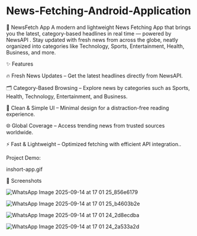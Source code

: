 # News-Fetching-Android-Application
📰 NewsFetch App
A modern and lightweight News Fetching App that brings you the latest, category-based headlines in real time — powered by NewsAPI
. Stay updated with fresh news from across the globe, neatly organized into categories like Technology, Sports, Entertainment, Health, Business, and more.

✨ Features

🔥 Fresh News Updates – Get the latest headlines directly from NewsAPI.

🗂️ Category-Based Browsing – Explore news by categories such as Sports, Health, Technology, Entertainment, and Business.

📱 Clean & Simple UI – Minimal design for a distraction-free reading experience.

🌐 Global Coverage – Access trending news from trusted sources worldwide.

⚡ Fast & Lightweight – Optimized fetching with efficient API integration..

Project Demo:

inshort-app.gif

📸 Screenshots

![WhatsApp Image 2025-09-14 at 17 01 25_856e6179](https://github.com/user-attachments/assets/29452fdd-cd4b-4689-a206-d18b6d6f94d9)   

![WhatsApp Image 2025-09-14 at 17 01 25_b4603b2e](https://github.com/user-attachments/assets/d0eeb4ae-eb8c-4cca-b66b-f7689f86aa6b)

![WhatsApp Image 2025-09-14 at 17 01 24_2d8ecdba](https://github.com/user-attachments/assets/08498ad7-9a68-4029-807f-851309c5387b)

![WhatsApp Image 2025-09-14 at 17 01 24_2a533a2d](https://github.com/user-attachments/assets/ec29ef04-9b17-40ed-9410-a80c40f6dcef)



